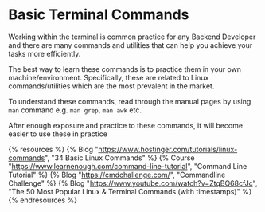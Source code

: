 # Basic Terminal Commands

Working within the terminal is common practice for any Backend Developer and there are many commands and utilities that can help you achieve your tasks more efficiently.

The best way to learn these commands is to practice them in your own machine/environment. Specifically, these are related to Linux commands/utilities which are the most prevalent in the market.

To understand these commands, read through the manual pages by using `man` command e.g. `man grep`, `man awk` etc.

After enough exposure and practice to these commands, it will become easier to use these in practice

{% resources %}
  {% Blog "https://www.hostinger.com/tutorials/linux-commands", "34 Basic Linux Commands" %}
  {% Course "https://www.learnenough.com/command-line-tutorial", "Command Line Tutorial" %}
  {% Blog "https://cmdchallenge.com/", "Commandline Challenge" %}
  {% Blog "https://www.youtube.com/watch?v=ZtqBQ68cfJc", "The 50 Most Popular Linux & Terminal Commands (with timestamps)" %}
{% endresources %}
